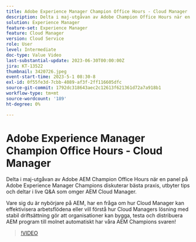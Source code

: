 ```yaml
---
title: Adobe Experience Manager Champion Office Hours - Cloud Manager
description: Delta i maj-utgåvan av Adobe Champion Office Hours när en panel på Adobe Experience Manager Champions diskuterar bästa praxis, delar tips och deltar i live-frågor runt AEM Cloud Manager. Om du är ny på AEM kan du få en fråga om hur Cloud Manager kan effektivisera dina arbetsflöden eller vill förstå hur Cloud Managers out of the box build pipeline och stabil driftsättning gör det möjligt för organisationer att bygga, testa och driftsätta AEM program till i molnet automatiskt får AEM Champions svar!
solution: Experience Manager
feature-set: Experience Manager
feature: Cloud Manager
version: Cloud Service
role: User
level: Intermediate
doc-type: Value Video
last-substantial-update: 2023-06-30T00:00:00Z
jira: KT-13522
thumbnail: 3420726.jpeg
event-start-time: 2023-5-1 08:30-8
exl-id: 0f55fe3d-7cbb-4089-af3f-2ff116605dfc
source-git-commit: 1792dc318643aec2c12613f621361d72a7a918b1
workflow-type: tm+mt
source-wordcount: '189'
ht-degree: 0%

---
```


# Adobe Experience Manager Champion Office Hours - Cloud Manager

Delta i maj-utgåvan av Adobe AEM Champion Office Hours när en panel på Adobe Experience Manager Champions diskuterar bästa praxis, utbyter tips och deltar i live Q&amp;A som omger AEM Cloud Manager.

Vare sig du är nybörjare på AEM, har en fråga om hur Cloud Manager kan effektivisera arbetsflödena eller vill förstå hur Cloud Managers lösning med stabil driftsättning gör att organisationer kan bygga, testa och distribuera AEM program till molnet automatiskt har våra AEM Champions svaren!

>[!VIDEO](https://video.tv.adobe.com/v/3420726/?learn=on)
